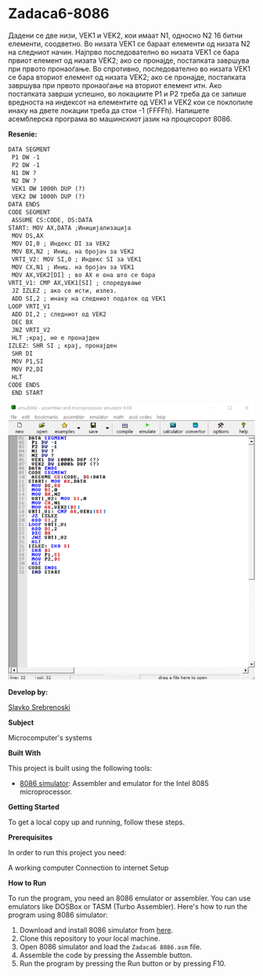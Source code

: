# Zadaca6-8086

Дадени се две низи, VEK1 и VEK2, кои имаат N1, односно N2 16 битни елементи, соодветно. Во низата
VEK1 се бараат елементи од низата N2 на следниот начин. Најпрво последователно во низата VEK1 се бара
првиот елемент од низата VEK2; ако се пронајде, постапката завршува при првото пронаоѓање. Во
спротивно, последователно во низата VEK1 се бара вториот елемент од низата VEK2; ако се пронајде,
постапката завршува при првото пронаоѓање на вториот елемент итн. Ако постапката заврши успешно, во
локациите P1 и P2 треба да се запише вредноста на индексот на елементите од VEK1 и VEK2 кои се
поклопиле инаку на двете локации треба да стои -1 (FFFFh). Напишете асемблерска програма во машинскиот
јазик на процесорот 8086.


**Resenie:** 

```
DATA SEGMENT
 P1 DW -1
 P2 DW -1
 N1 DW ?
 N2 DW ?
 VEK1 DW 1000h DUP (?)
 VEK2 DW 1000h DUP (?)
DATA ENDS
CODE SEGMENT
 ASSUME CS:CODE, DS:DATA
START: MOV AX,DATA ;Иницијализација
 MOV DS,AX
 MOV DI,0 ; Индекс DI за VEK2
 MOV BX,N2 ; Иниц. на бројач за VEK2
 VRTI_V2: MOV SI,0 ; Индекс SI за VEK1
 MOV CX,N1 ; Иниц. на бројач за VEK1
 MOV AX,VEK2[DI] ; во AX е она што се бара
VRTI_V1: CMP AX,VEK1[SI] ; споредување
 JZ IZLEZ ; ако се исти, излез.
 ADD SI,2 ; инаку на следниот податок од VEK1
LOOP VRTI_V1
 ADD DI,2 ; следниот од VEK2
 DEC BX
 JNZ VRTI_V2
 HLT ;крај, не е пронајден
IZLEZ: SHR SI ; крај, пронајден
 SHR DI
 MOV P1,SI
 MOV P2,DI
 HLT
CODE ENDS
 END START
```

![Screenshot (1)](https://github.com/slavko444/Zadaca6-8086/blob/main/Zadaca6%208086%20code.png)

**Develop by:**

[Slavko Srebrenoski ](https://github.com/slavko444)


**Subject**

Microcomputer's systems

**Built With**

This project is built using the following tools:

- [8086 simulator](https://emu8086-microprocessor-emulator.en.softonic.com/?ex=RAMP-2046.0): Assembler and emulator for the Intel 8085 microprocessor.

**Getting Started**

To get a local copy up and running, follow these steps.

**Prerequisites**

In order to run this project you need:

A working computer
Connection to internet
Setup

**How to Run**

To run the program, you need an 8086 emulator or assembler. You can use emulators like DOSBox or TASM (Turbo Assembler). Here's how to run the program using 8086 simulator:

1. Download and install 8086 simulator from [here](https://emu8086-microprocessor-emulator.en.softonic.com/?ex=RAMP-2046.0).
2. Clone this repository to your local machine.
3. Open 8086 simulator and load the `Zadaca6 8086.asm` file.
4. Assemble the code by pressing the Assemble button.
5. Run the program by pressing the Run button or by pressing F10.
